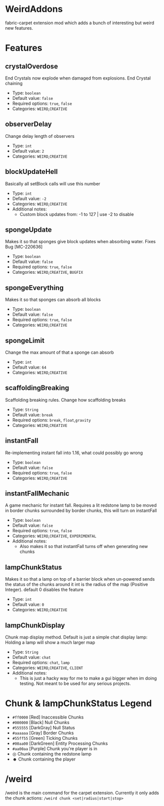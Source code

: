 # WeirdAddons
fabric-carpet extension mod which adds a bunch of interesting but weird new features.

# Features
## crystalOverdose
End Crystals now explode when damaged from explosions. End Crystal chaining
* Type: `boolean`  
* Default value: `false`  
* Required options: `true`, `false`  
* Categories: `WEIRD`,`CREATIVE` 

## observerDelay
Change delay length of observers
* Type: `int`  
* Default value: `2` 
* Categories: `WEIRD`,`CREATIVE`

## blockUpdateHell
Basically all setBlock calls will use this number
* Type: `int`  
* Default value: `-2` 
* Categories: `WEIRD`,`CREATIVE`
* Additional notes:
  * Custom block updates from: -1 to 127 | use -2 to disable

## spongeUpdate
Makes it so that sponges give block updates when absorbing water. Fixes Bug [MC-220636]
* Type: `boolean`  
* Default value: `false`  
* Required options: `true`, `false`  
* Categories: `WEIRD`,`CREATIVE`, `BUGFIX`

## spongeEverything
Makes it so that sponges can absorb all blocks
* Type: `boolean`  
* Default value: `false` 
* Required options: `true`, `false`
* Categories: `WEIRD`,`CREATIVE`

## spongeLimit
Change the max amount of that a sponge can absorb
* Type: `int`
* Default value: `64`
* Categories: `WEIRD`,`CREATIVE`

## scaffoldingBreaking
Scaffolding breaking rules. Change how scaffolding breaks
* Type: `String`
* Default value: `break`
* Required options: `break`, `float`,`gravity`
* Categories: `WEIRD`,`CREATIVE`

## instantFall
Re-implementing instant fall into 1.16, what could possibly go wrong 
* Type: `boolean`  
* Default value: `false`  
* Required options: `true`, `false`  
* Categories: `WEIRD`,`CREATIVE`  
  
## instantFallMechanic
A game mechanic for instant fall. Requires a lit redstone lamp to be moved in border chunks surrounded by border chunks, this will turn on instantFall
* Type: `boolean`  
* Default value: `false`  
* Required options: `true`, `false`  
* Categories: `WEIRD`,`CREATIVE`, `EXPERIMENTAL`
* Additional notes:  
  * Also makes it so that instantFall turns off when generating new chunks

## lampChunkStatus
Makes it so that a lamp on top of a barrier block when un-powered sends the status of the chunks around it
int is the radius of the map (Positive Integer). default 0 disables the feature
* Type: `int`  
* Default value: `0`
* Categories: `WEIRD`,`CREATIVE`

## lampChunkDisplay
Chunk map display method. Default is just a simple chat display
lamp: Holding a lamp will show a much larger map
* Type: `String`  
* Default value: `chat`  
* Required options: `chat`, `lamp`  
* Categories: `WEIRD`,`CREATIVE`, `CLIENT`
* Additional notes:  
  * This is just a hacky way for me to make a gui bigger when im doing testing. Not meant to be used for any serious projects.

# Chunk & lampChunkStatus Legend
- `#ff0000` [Red] Inaccessible Chunks
- `#000000` [Black] Null Chunks
- `#555555` [DarkGray] Null Status
- `#aaaaaa` [Gray] Border Chunks
- `#55ff55` [Green] Ticking Chunks
- `#00aa00` [DarkGreen] Entity Processing Chunks
- `#aa00aa` [Purple] Chunk you're player is in
- ◎ Chunk containing the redstone lamp
- ☻ Chunk containing the player

# /weird
/weird is the main command for the carpet extension. Currently it only adds the chunk actions:
`/weird chunk <set|radius|start|stop>`



